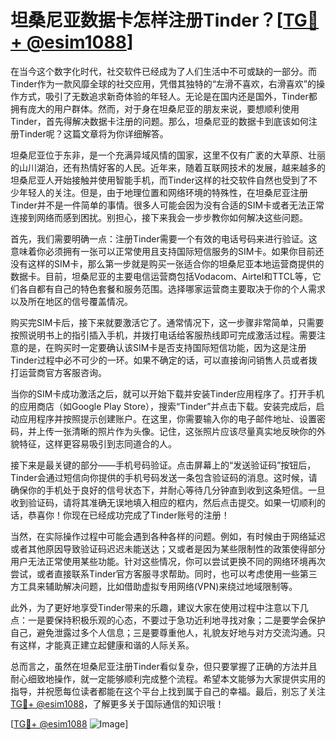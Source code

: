 # 坦桑尼亚数据卡怎样注册Tinder？[[TG💪+ @esim1088](https://t.me/s/esim1088)]

在当今这个数字化时代，社交软件已经成为了人们生活中不可或缺的一部分。而Tinder作为一款风靡全球的社交应用，凭借其独特的“左滑不喜欢，右滑喜欢”的操作方式，吸引了无数追求新奇体验的年轻人。无论是在国内还是国外，Tinder都拥有庞大的用户群体。然而，对于身在坦桑尼亚的朋友来说，要想顺利使用Tinder，首先得解决数据卡注册的问题。那么，坦桑尼亚的数据卡到底该如何注册Tinder呢？这篇文章将为你详细解答。

坦桑尼亚位于东非，是一个充满异域风情的国家，这里不仅有广袤的大草原、壮丽的山川湖泊，还有热情好客的人民。近年来，随着互联网技术的发展，越来越多的坦桑尼亚人开始接触并使用智能手机，而Tinder这样的社交软件自然也受到了不少年轻人的关注。但是，由于地理位置和网络环境的特殊性，在坦桑尼亚注册Tinder并不是一件简单的事情。很多人可能会因为没有合适的SIM卡或者无法正常连接到网络而感到困扰。别担心，接下来我会一步步教你如何解决这些问题。

首先，我们需要明确一点：注册Tinder需要一个有效的电话号码来进行验证。这意味着你必须拥有一张可以正常使用且支持国际短信服务的SIM卡。如果你目前还没有这样的SIM卡，那么第一步就是购买一张适合你的坦桑尼亚本地运营商提供的数据卡。目前，坦桑尼亚的主要电信运营商包括Vodacom、Airtel和TTCL等，它们各自都有自己的特色套餐和服务范围。选择哪家运营商主要取决于你的个人需求以及所在地区的信号覆盖情况。

购买完SIM卡后，接下来就要激活它了。通常情况下，这一步骤非常简单，只需要按照说明书上的指引插入手机，并拨打电话给客服热线即可完成激活过程。需要注意的是，在购买时一定要确认该SIM卡是否支持国际短信功能，因为这是注册Tinder过程中必不可少的一环。如果不确定的话，可以直接询问销售人员或者拨打运营商官方客服咨询。

当你的SIM卡成功激活之后，就可以开始下载并安装Tinder应用程序了。打开手机的应用商店（如Google Play Store），搜索“Tinder”并点击下载。安装完成后，启动应用程序并按照提示创建账户。在这里，你需要输入你的电子邮件地址、设置密码，并上传一张清晰的照片作为头像。记住，这张照片应该尽量真实地反映你的外貌特征，这样更容易吸引到志同道合的人。

接下来是最关键的部分——手机号码验证。点击屏幕上的“发送验证码”按钮后，Tinder会通过短信向你提供的手机号码发送一条包含验证码的消息。这时候，请确保你的手机处于良好的信号状态下，并耐心等待几分钟直到收到这条短信。一旦收到验证码，请将其准确无误地填入相应的框内，然后点击提交。如果一切顺利的话，恭喜你！你现在已经成功完成了Tinder账号的注册！

当然，在实际操作过程中可能会遇到各种各样的问题。例如，有时候由于网络延迟或者其他原因导致验证码迟迟未能送达；又或者是因为某些限制性的政策使得部分用户无法正常使用某些功能。针对这些情况，你可以尝试更换不同的网络环境再次尝试，或者直接联系Tinder官方客服寻求帮助。同时，也可以考虑使用一些第三方工具来辅助解决问题，比如借助虚拟专用网络(VPN)来绕过地域限制等。

此外，为了更好地享受Tinder带来的乐趣，建议大家在使用过程中注意以下几点：一是要保持积极乐观的心态，不要过于急功近利地寻找对象；二是要学会保护自己，避免泄露过多个人信息；三是要尊重他人，礼貌友好地与对方交流沟通。只有这样，才能真正建立起健康和谐的人际关系。

总而言之，虽然在坦桑尼亚注册Tinder看似复杂，但只要掌握了正确的方法并且耐心细致地操作，就一定能够顺利完成整个流程。希望本文能够为大家提供实用的指导，并祝愿每位读者都能在这个平台上找到属于自己的幸福。最后，别忘了关注[TG💪+ @esim1088](https://t.me/s/esim1088)，了解更多关于国际通信的知识哦！

[[TG💪+ @esim1088](https://t.me/s/esim1088) ![Image](https://i.postimg.cc/4NQfJmqS/Snipaste-2025-05-13-00-14-12.png)]